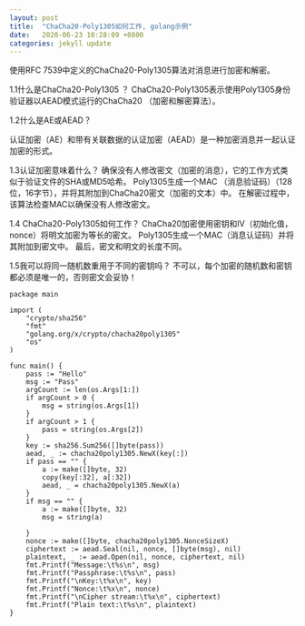 ```yaml
---
layout: post
title:  "ChaCha20-Poly1305如何工作, golang示例"
date:   2020-06-23 10:28:09 +0800
categories: jekyll update
---
```

使用RFC 7539中定义的ChaCha20-Poly1305算法对消息进行加密和解密。

1.1什么是ChaCha20-Poly1305 ？ 
ChaCha20-Poly1305表示使用Poly1305身份验证器以AEAD模式运行的ChaCha20 （加密和解密算法）。

1.2什么是AE或AEAD？ 

认证加密（AE）和带有关联数据的认证加密（AEAD）是一种加密消息并一起认证加密的形式。

1.3认证加密意味着什么？ 
确保没有人修改密文（加密的消息），它的工作方式类似于验证文件的SHA或MD5哈希。 
Poly1305生成一个MAC （消息验证码）（128位，16字节），并将其附加到ChaCha20密文（加密的文本）中。 
在解密过程中，该算法检查MAC以确保没有人修改密文。

1.4 ChaCha20-Poly1305如何工作？ 
ChaCha20加密使用密钥和IV（初始化值，nonce）将明文加密为等长的密文。 
Poly1305生成一个MAC（消息认证码）并将其附加到密文中。 最后，密文和明文的长度不同。

1.5我可以将同一随机数重用于不同的密钥吗？ 
不可以，每个加密的随机数和密钥都必​​须是唯一的，否则密文会妥协！

```
package main

import (
	"crypto/sha256"
	"fmt"
	"golang.org/x/crypto/chacha20poly1305"
	"os"
)

func main() {
	pass := "Hello"
	msg := "Pass"
	argCount := len(os.Args[1:])
	if argCount > 0 {
		msg = string(os.Args[1])
	}
	if argCount > 1 {
		pass = string(os.Args[2])
	}
	key := sha256.Sum256([]byte(pass))
	aead, _ := chacha20poly1305.NewX(key[:])
	if pass == "" {
		a := make([]byte, 32)
		copy(key[:32], a[:32])
		aead, _ = chacha20poly1305.NewX(a)
	}
	if msg == "" {
		a := make([]byte, 32)
		msg = string(a)

	}
	nonce := make([]byte, chacha20poly1305.NonceSizeX)
	ciphertext := aead.Seal(nil, nonce, []byte(msg), nil)
	plaintext, _ := aead.Open(nil, nonce, ciphertext, nil)
	fmt.Printf("Message:\t%s\n", msg)
	fmt.Printf("Passphrase:\t%s\n", pass)
	fmt.Printf("\nKey:\t%x\n", key)
	fmt.Printf("Nonce:\t%x\n", nonce)
	fmt.Printf("\nCipher stream:\t%x\n", ciphertext)
	fmt.Printf("Plain text:\t%s\n", plaintext)
}
```


[https://medium.com/asecuritysite-when-bob-met-alice/go-and-chacha-6645684e7d]: https://medium.com/asecuritysite-when-bob-met-alice/go-and-chacha-6645684e7d
[rfc7539]:   https://tools.ietf.org/html/rfc7539
